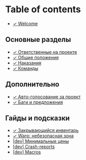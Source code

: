 # Table of contents

* [✓ Welcome](README.md)

## Основные разделы <a id="razdely"></a>

* [✓ Ответственные на проекте](razdely/responsible-for-the-project.md)
* [✓ Общие положения](razdely/general-provisions.md)
* [✓ Наказания](razdely/punishments.md)
* [✓ Команды](razdely/commands.md)

## Дополнительно

* [✓ Авто-голосование за проект](dopolnitelno/avto-golosovanie-za-proekt.md)
* [✓ Баги и предложения](dopolnitelno/bag-treker-trello.md)

## Гайды и подсказки

* [✓ Закрывающийся инвентарь](gaidy-i-podskazki/zakryvayushiisya-inventaruntitled.md)
* [✓ Warp: небезопасная зона](gaidy-i-podskazki/warp-nebezopasnaya-zona.md)
* [\[dev\] Минимальные цены](gaidy-i-podskazki/dev-minimalnye-ceny.md)
* [\[dev\] Crash-reports](gaidy-i-podskazki/dev-crash-reports.md)
* [\[dev\] Macros](gaidy-i-podskazki/macros.md)

